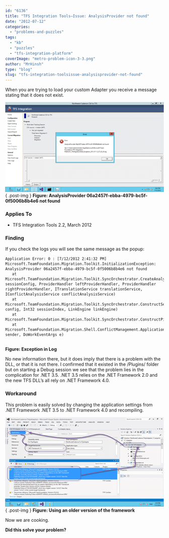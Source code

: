 ```yaml
---
id: "6136"
title: "TFS Integration Tools–Issue: AnalysisProvider not found"
date: "2012-07-12"
categories: 
  - "problems-and-puzzles"
tags: 
  - "kb"
  - "puzzles"
  - "tfs-integration-platform"
coverImage: "metro-problem-icon-3-3.png"
author: "MrHinsh"
type: "blog"
slug: "tfs-integration-toolsissue-analysisprovider-not-found"
---
```


When you are trying to load your custom Adapter you receive a message stating that it does not exist.

[![image](images/image_thumb14-1-1.png "image")](http://blog.hinshelwood.com/files/2012/07/image14.png)  
{ .post-img }
**Figure: AnalysisProvider 06a2457f-ebba-4979-bc5f-0f5006b8b4e6 not found**

### Applies To

- TFS Integration Tools 2.2, March 2012

### Finding

If you check the logs you will see the same message as the popup:

```
Application Error: 0 : [7/12/2012 2:41:32 PM] Microsoft.TeamFoundation.Migration.Toolkit.InitializationException: AnalysisProvider 06a2457f-ebba-4979-bc5f-0f5006b8b4e6 not found
   at Microsoft.TeamFoundation.Migration.Toolkit.SyncOrchestrator.CreateAnalysisEngine(Session sessionConfig, ProviderHandler leftProviderHandler, ProviderHandler rightProviderHandler, ITranslationService translationService, IConflictAnalysisService conflictAnalysisService)
   at Microsoft.TeamFoundation.Migration.Toolkit.SyncOrchestrator.ConstructSessionPipeline(Session config, Int32 sessionIndex, LinkEngine linkEngine)
   at Microsoft.TeamFoundation.Migration.Toolkit.SyncOrchestrator.ConstructPipelines()
   at Microsoft.TeamFoundation.Migration.Shell.ConflictManagement.ApplicationViewModel.m_constructPipelinesBW_DoWork(Object sender, DoWorkEventArgs e) 


```

**Figure: Exception in Log**

No new information there, but it does imply that there is a problem with the DLL, or that it is not there. I confirmed that it existed in the /Plugins/ folder but on starting a Debug session we see that the problem lies in the complication for .NET 3.5. .NET 3.5 relies on the .NET Framework 2.0 and the new TFS DLL’s all rely on .NET Framework 4.0.

### Workaround

This problem is easily solved by changing the application settings from .NET Framework .NET 3.5 to .NET Framework 4.0 and recompiling.

[![image](images/image_thumb15-2-2.png "image")](http://blog.hinshelwood.com/files/2012/07/image15.png)  
{ .post-img }
**Figure: Using an older version of the framework** 

Now we are cooking.

**Did this solve your problem?**



